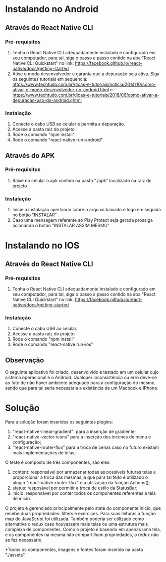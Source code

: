 # Instalando no Android

## Através do React Native CLI


### Pré-requisitos

1. Tenha o React Native CLI adequadamente instalado e configurado em seu computador, para tal, siga o passo a passo contido na aba "React Native CLI Quickstart" no link: https://facebook.github.io/react-native/docs/getting-started
2. Ative o modo desenvolvedor e garanta que a depuração seja ativa. Siga os seguintes tutoriais em sequencia: https://www.techtudo.com.br/dicas-e-tutoriais/noticia/2014/10/como-ativar-o-modo-desenvolvedor-no-android.html e https://www.techtudo.com.br/dicas-e-tutoriais/2018/06/como-ativar-a-depuracao-usb-do-android.ghtml
### Instalação

1. Conecte o cabo USB ao celular e permita a depuração.
2. Acesse a pasta raiz do projeto
3. Rode o comando "npm install"
4. Rode o comando "react-native run-android"

## Através do APK

### Pré-requisitos

1. Baixe no celular o apk contido na pasta "./apk" localizado na raiz do projeto

### Instalação
1. Inicie a instalação apertando sobre o arquivo baixado e logo em seguida no botão "INSTALAR"
2. Caso uma mensagem referente ao Play Protect seja gerada prossiga acionando o botão "INSTALAR ASSIM MESMO"


# Instalando no IOS

## Através do React Native CLI


### Pré-requisitos

1. Tenha o React Native CLI adequadamente instalado e configurado em seu computador, para tal, siga o passo a passo contido na aba "React Native CLI Quickstart" no link: https://facebook.github.io/react-native/docs/getting-started

### Instalação

1. Conecte o cabo USB ao celular.
2. Acesse a pasta raiz do projeto
3. Rode o comando "npm install"
3. Rode o comando "react-native run-ios"

## Observação

O seguinte aplicativo foi criado, desenvolvido e testado em um celular cujo sistema operacional é o Android. Qualquer inconsistência ou erro deve-se ao fato de não haver ambiente adequado para a configuração do mesmo, sendo que para tal seria necessária a existência de um Macbook e IPhone.

# Solução

Para a solução foram inseridos os seguintes plugins: 

1. "react-native-linear-gradient": para a inserção de gradiente;
2. "react-native-vector-icons" para a inserção dos incones de menu e configuração;
3. "react-native-router-flux" para a troca de cenas caso no futuro existam mais implementações de telas;

O teste é composto de três componentes, são eles:

1. content: responsável por armazenar todas as possíveis futuras telas e proporcionar a troca das mesmas já que para tal feito é utilizado o plugin "react-native-router-flux" e a utilização da função Actions();
2. status: resposável por permitir a troca de estilo da StatusBar;
3. inicio: responsável por conter todos os componentes referentes a tela de início.

O projeto é gerenciado principalmente pelo state do componente inicio, que recebe duas propriedades: filters e exercices. Para suas leituras a função map do JavaScript foi utilizada. Também poderia ser utilizado como alternativa o redux caso houvessem mais telas ou uma estrutura mais complexa de componentes. Como o projeto é baseado em apenas uma tela, e os componentes na mesma não compartilham propriedades, o redux não se fez necessário.  

*Todos os componentes, imagens e fontes foram inserido na pasta "./assets"

